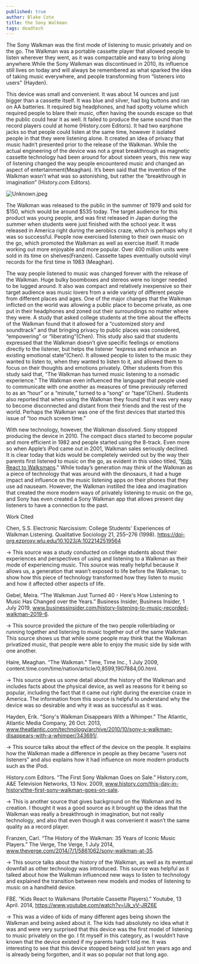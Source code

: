 ```yaml
---
published: true
author: Blake Cote
title: the Sony Walkman
tags: deadtech
---
```


The Sony Walkman was the first mode of listening to music privately and on the go. The Walkman was a portable cassette player that allowed people to listen wherever they went, as it was compactable and easy to bring along anywhere.While the Sony Walkman was discontinued in 2010, its influence still lives on today and will always be remembered as what sparked the idea of taking music everywhere, and people transforming from “listeners into users" (Hayden).
    
This device was small and convenient. It was about 14 ounces and just bigger than a cassette itself. It was blue and silver, had big buttons and ran on AA batteries. It required big headphones, and had spotty volume which required people to blare their music, often having the sounds escape so that the public could hear it as well. It failed to produce the same sound than the record players could at home (History.com Editors). It had two earphone jacks so that people could listen at the same time, however it isolated people in that they were listening alone. It created an idea of privacy that music hadn’t presented prior to the release of the Walkman. While the actual engineering of the device was not a great breakthrough as magnetic cassette technology had been around for about sixteen years, this new way of listening changed the way people encountered music and changed an aspect of entertainment(Meaghan). It’s been said that the invention of the Walkman wasn’t what was so astonishing, but rather the “breakthrough in imagination” (History.com Editors).

![Unknown.jpeg]({{site.baseurl}}/assets/images/Unknown.jpeg)

	
The Walkman was released to the public in the summer of 1979 and sold for $150, which would be around $535 today. The target audience for this product was young people, and was first released in Japan during the summer when students were just finished with the school year. It was released in America right during the aerobics craze, which is perhaps why it was so successful.  People now exercised listening to their own music on the go, which promoted the Walkman as well as exercise itself. It made working out more enjoyable and more popular. Over 400 million units were sold in its time on shelves(Franzen). Cassette tapes eventually outsold vinyl records for the first time in 1983 (Meaghan).

The way people listened to music was changed forever with the release of the Walkman. Huge bulky boomboxes and stereos were no longer needed to be lugged around. It also was compact and relatively inexpensive so their target audience was music lovers from a wide variety of different people from different places and ages. One of the major changes that the Walkman inflicted on the world was allowing a public place to become private, as one put in their headphones and zoned out their surroundings no matter where they were. A study that asked college students at the time about the effects of the Walkman found that it allowed for a “customized story and soundtrack” and that bringing privacy to public places was considered, “empowering” or “liberating”(Chen). This study also said that students expressed that the Walkman doesn’t give specific feelings or emotions directly to the listener, but helps the listener “express and enhance an existing emotional state”(Chen). It allowed people to listen to the music they wanted to listen to, when they wanted to listen to it, and allowed them to focus on their thoughts and emotions privately. Other students from this study said that, “The Walkman has turned music listening to a nomadic experience.” The Walkman even influenced the language that people used to communicate with one another as measures of time previously referred to as an “hour” or a “minute,” turned to a “song” or “tape”(Chen). Students also reported that when using the Walkman they found that it was very easy to become disconnected and distant from their friends and the rest of the world. Perhaps the Walkman was one of the first devices that started this issue of “too much screen time.”

With new technology, however, the Walkman dissolved. Sony stopped producing the device in 2010. The compact discs started to become popular and more efficient in 1982 and people started using the 8-track. Even more so when Apple’s iPod came out in 2001, Walkman sales seriously declined. It is clear today that kids would be completely weirded out by the way their parents first listened to music on the go, as evident in this video titled, “[Kids React to Walksmans](https://www.youtube.com/watch?v=Uk_vV-JRZ6E)." While today’s generation may think of the Walkman as a piece of technology that was around with the dinosaurs, it had a huge impact and influence on the music listening apps on their phones that they use ad nauseam. However, the Walkman instilled the idea and imagination that created the more modern ways of privately listening to music on the go, and Sony has even created a Sony Walkman app that allows present day listeners to have a connection to the past.



Work Cited

Chen, S.S. Electronic Narcissism: College Students' Experiences of Walkman Listening. Qualitative Sociology 21, 255–276 (1998). https://doi-org.ezproxy.wlu.edu/10.1023/A:1022142519564

→ This source was a study conducted on college students about their experiences and perspectives of using and listening to a Walkman as their mode of experiencing music. This source was really helpful because it allows us, a generation that wasn’t exposed to life before the Walkman, to show how this piece of technology transformed how they listen to music and how it affected other aspects of life.

Gebel, Meira. “The Walkman Just Turned 40 - Here's How Listening to Music Has Changed over the Years.” Business Insider, Business Insider, 1 July 2019, www.businessinsider.com/history-listening-to-music-recorded-walkman-2019-6.

→ This source provided the picture of the two people rollerblading or running together and listening to music together out of the same Walkman. This source shows us that while some people may think that the Walkman privatized music, that people were able to enjoy the music side by side with one another.

Haire, Meaghan. “The Walkman.” Time, Time Inc., 1 July 2009, content.time.com/time/nation/article/0,8599,1907884,00.html.

→ This source gives us some detail about the history of the Walkman and includes facts about the physical device, as well as reasons for it being so popular, including the fact that it came out right during the exercise craze in America. The information from this source is helpful to understand why the device was so desirable and why it was as successful as it was.

Hayden, Erik. “Sony's Walkman Disappears With a Whimper.” The Atlantic, Atlantic Media Company, 26 Oct. 2013, www.theatlantic.com/technology/archive/2010/10/sony-s-walkman-disappears-with-a-whimper/343691/.

→ This source talks about the effect of the device on the people. It explains how the Walkman made a difference in people as they became “users not listeners” and also explains how it had influence on more modern products such as the iPod.

History.com Editors. “The First Sony Walkman Goes on Sale.” History.com, A&E Television Networks, 13 Nov. 2009, www.history.com/this-day-in-history/the-first-sony-walkman-goes-on-sale.

→ This is another source that gives background on the Walkman and its creation. I thought it was a good source as it brought up the ideas that the Walkman was really a breakthrough in imagination, but not really technology, and also that even though it was convenient it wasn’t the same quality as a record player.

Franzen, Carl. “The History of the Walkman: 35 Years of Iconic Music Players.” The Verge, The Verge, 1 July 2014, www.theverge.com/2014/7/1/5861062/sony-walkman-at-35.

→ This source talks about the history of the Walkman, as well as its eventual downfall as other technology was introduced. This source was helpful as it talked about how the Walkman influenced new ways to listen to technology and explained the transition between new models and modes of listening to music on a handheld device.

FBE. “Kids React to Walkmans (Portable Cassette Players).” Youtube, 13 April. 2014, https://www.youtube.com/watch?v=Uk_vV-JRZ6E

→ This was a video of kids of many different ages being shown the Walkman and being asked about it. The kids had absolutely no idea what it was and were very surprised that this device was the first model of listening to music privately on the go. I fit myself in this category, as I wouldn’t have known that the device existed if my parents hadn’t told me. It was interesting to see that this device stopped being sold just ten years ago and is already being forgotten, and it was so popular not that long ago.
